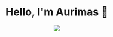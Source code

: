 <h1 align="center">Hello, I'm Aurimas 👋</h1>

<p align="center">
  <img src="https://readme-typing-svg.herokuapp.com?font=Fira+Code&weight=500&pause=1000&color=F75C7E&width=435&lines=Welcome+to+my+GitHub+Profile!">
</p>

<!---
---

<h2 align="center">📊 GitHub Stats:</h2>

<div align="center">
  <img height="180em" src="https://github-readme-stats.vercel.app/api?username=agreic&show_icons=true&theme=radical&hide_border=true&count_private=true" alt="GitHub Stats"/>
  <img height="180em" src="https://github-readme-stats.vercel.app/api/top-langs/?username=agreic&layout=compact&langs_count=8&theme=radical&hide_border=true" alt="Top Languages"/>
</div>

---

<h2 align="center">🌟 Streak Stats:</h2>

<div align="center">
  <img height="180em" src="https://github-readme-streak-stats.herokuapp.com/?user=agreic&theme=highcontrast&hide_border=true" alt="GitHub Streak"/>
</div>

---



<h2 align="center">⚡ Recent Activity:</h2>

<div align="center">
  <img src="https://activity-graph.herokuapp.com/graph?username=agreic&bg_color=1a1b27&color=ff00c8&line=ff00c8&point=ffffff&area=true&hide_border=true" alt="GitHub Activity Graph"/>
</div>

---

agreic/agreic is a ✨ special ✨ repository because its `README.md` (this file) appears on your GitHub profile.
You can click the Preview link to take a look at your changes.
--->
